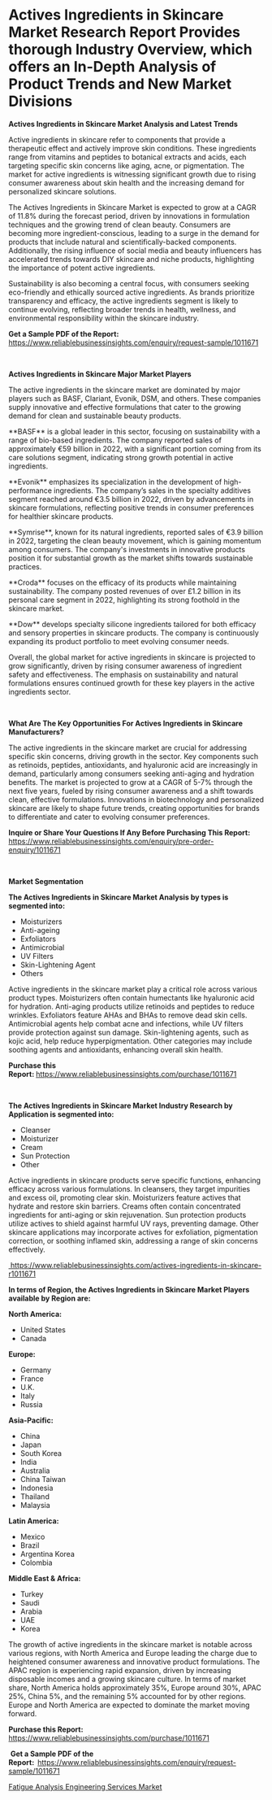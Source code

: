<p><h1>Actives Ingredients in Skincare Market Research Report Provides thorough Industry Overview, which offers an In-Depth Analysis of Product Trends and New Market Divisions</h1></p><p><strong>Actives Ingredients in Skincare Market Analysis and Latest Trends</strong></p>
<p><p>Active ingredients in skincare refer to components that provide a therapeutic effect and actively improve skin conditions. These ingredients range from vitamins and peptides to botanical extracts and acids, each targeting specific skin concerns like aging, acne, or pigmentation. The market for active ingredients is witnessing significant growth due to rising consumer awareness about skin health and the increasing demand for personalized skincare solutions.</p><p>The Actives Ingredients in Skincare Market is expected to grow at a CAGR of 11.8% during the forecast period, driven by innovations in formulation techniques and the growing trend of clean beauty. Consumers are becoming more ingredient-conscious, leading to a surge in the demand for products that include natural and scientifically-backed components. Additionally, the rising influence of social media and beauty influencers has accelerated trends towards DIY skincare and niche products, highlighting the importance of potent active ingredients.</p><p>Sustainability is also becoming a central focus, with consumers seeking eco-friendly and ethically sourced active ingredients. As brands prioritize transparency and efficacy, the active ingredients segment is likely to continue evolving, reflecting broader trends in health, wellness, and environmental responsibility within the skincare industry.</p></p>
<p><strong>Get a Sample PDF of the Report:&nbsp;</strong> <a href="https://www.reliablebusinessinsights.com/enquiry/request-sample/1011671?utm_campaign=3043&utm_medium=2&utm_source=Github&utm_content=ia&utm_term=08032025&utm_id=actives-ingredients-in-skincare">https://www.reliablebusinessinsights.com/enquiry/request-sample/1011671</a></p>
<p>&nbsp;</p>
<p><strong>Actives Ingredients in Skincare Major Market Players</strong></p>
<p><p>The active ingredients in the skincare market are dominated by major players such as BASF, Clariant, Evonik, DSM, and others. These companies supply innovative and effective formulations that cater to the growing demand for clean and sustainable beauty products.</p><p>**BASF** is a global leader in this sector, focusing on sustainability with a range of bio-based ingredients. The company reported sales of approximately €59 billion in 2022, with a significant portion coming from its care solutions segment, indicating strong growth potential in active ingredients.</p><p>**Evonik** emphasizes its specialization in the development of high-performance ingredients. The company’s sales in the specialty additives segment reached around €3.5 billion in 2022, driven by advancements in skincare formulations, reflecting positive trends in consumer preferences for healthier skincare products.</p><p>**Symrise**, known for its natural ingredients, reported sales of €3.9 billion in 2022, targeting the clean beauty movement, which is gaining momentum among consumers. The company's investments in innovative products position it for substantial growth as the market shifts towards sustainable practices.</p><p>**Croda** focuses on the efficacy of its products while maintaining sustainability. The company posted revenues of over £1.2 billion in its personal care segment in 2022, highlighting its strong foothold in the skincare market.</p><p>**Dow** develops specialty silicone ingredients tailored for both efficacy and sensory properties in skincare products. The company is continuously expanding its product portfolio to meet evolving consumer needs.</p><p>Overall, the global market for active ingredients in skincare is projected to grow significantly, driven by rising consumer awareness of ingredient safety and effectiveness. The emphasis on sustainability and natural formulations ensures continued growth for these key players in the active ingredients sector.</p></p>
<p>&nbsp;</p>
<p><strong>What Are The Key Opportunities For Actives Ingredients in Skincare Manufacturers?</strong></p>
<p><p>The active ingredients in the skincare market are crucial for addressing specific skin concerns, driving growth in the sector. Key components such as retinoids, peptides, antioxidants, and hyaluronic acid are increasingly in demand, particularly among consumers seeking anti-aging and hydration benefits. The market is projected to grow at a CAGR of 5-7% through the next five years, fueled by rising consumer awareness and a shift towards clean, effective formulations. Innovations in biotechnology and personalized skincare are likely to shape future trends, creating opportunities for brands to differentiate and cater to evolving consumer preferences.</p></p>
<p><strong>Inquire or Share Your Questions If Any Before Purchasing This Report:</strong> <a href="https://www.reliablebusinessinsights.com/enquiry/pre-order-enquiry/1011671?utm_campaign=3043&utm_medium=2&utm_source=Github&utm_content=ia&utm_term=08032025&utm_id=actives-ingredients-in-skincare">https://www.reliablebusinessinsights.com/enquiry/pre-order-enquiry/1011671</a></p>
<p>&nbsp;</p>
<p><strong>Market Segmentation</strong></p>
<p><strong>The Actives Ingredients in Skincare Market Analysis by types is segmented into:</strong></p>
<p><ul><li>Moisturizers</li><li>Anti-ageing</li><li>Exfoliators</li><li>Antimicrobial</li><li>UV Filters</li><li>Skin-Lightening Agent</li><li>Others</li></ul></p>
<p><p>Active ingredients in the skincare market play a critical role across various product types. Moisturizers often contain humectants like hyaluronic acid for hydration. Anti-aging products utilize retinoids and peptides to reduce wrinkles. Exfoliators feature AHAs and BHAs to remove dead skin cells. Antimicrobial agents help combat acne and infections, while UV filters provide protection against sun damage. Skin-lightening agents, such as kojic acid, help reduce hyperpigmentation. Other categories may include soothing agents and antioxidants, enhancing overall skin health.</p></p>
<p><strong>Purchase this Report:&nbsp;</strong><a href="https://www.reliablebusinessinsights.com/purchase/1011671?utm_campaign=3043&utm_medium=2&utm_source=Github&utm_content=ia&utm_term=08032025&utm_id=actives-ingredients-in-skincare">https://www.reliablebusinessinsights.com/purchase/1011671</a></p>
<p>&nbsp;</p>
<p><strong>The Actives Ingredients in Skincare Market Industry Research by Application is segmented into:</strong></p>
<p><ul><li>Cleanser</li><li>Moisturizer</li><li>Cream</li><li>Sun Protection</li><li>Other</li></ul></p>
<p><p>Active ingredients in skincare products serve specific functions, enhancing efficacy across various formulations. In cleansers, they target impurities and excess oil, promoting clear skin. Moisturizers feature actives that hydrate and restore skin barriers. Creams often contain concentrated ingredients for anti-aging or skin rejuvenation. Sun protection products utilize actives to shield against harmful UV rays, preventing damage. Other skincare applications may incorporate actives for exfoliation, pigmentation correction, or soothing inflamed skin, addressing a range of skin concerns effectively.</p></p>
<p><a href="https://www.reliablebusinessinsights.com/actives-ingredients-in-skincare-r1011671?utm_campaign=3043&utm_medium=2&utm_source=Github&utm_content=ia&utm_term=08032025&utm_id=actives-ingredients-in-skincare">&nbsp;https://www.reliablebusinessinsights.com/actives-ingredients-in-skincare-r1011671</a></p>
<p><strong>In terms of Region, the Actives Ingredients in Skincare Market Players available by Region are:</strong></p>
<p>
    <p> <strong> North America: </strong>
        <ul>
            <li>United States</li>
            <li>Canada</li>
        </ul>
        </p> 
    <p> <strong> Europe: </strong>
        <ul>
            <li>Germany</li>
            <li>France</li>
            <li>U.K.</li>
            <li>Italy</li>
            <li>Russia</li>
        </ul>
        </p> 
    <p> <strong> Asia-Pacific: </strong>
        <ul>
            <li>China</li>
            <li>Japan</li>
            <li>South Korea</li>
            <li>India</li>
            <li>Australia</li>
            <li>China Taiwan</li>
            <li>Indonesia</li>
            <li>Thailand</li>
            <li>Malaysia</li>
        </ul>
        </p> 
    <p> <strong> Latin America: </strong>
        <ul>
            <li>Mexico</li>
            <li>Brazil</li>
            <li>Argentina Korea</li>
            <li>Colombia</li>
        </ul>
        </p> 
    <p> <strong> Middle East & Africa: </strong>
        <ul>
            <li>Turkey</li>
            <li>Saudi</li>
            <li>Arabia</li>
            <li>UAE</li>
            <li>Korea</li>
        </ul>
    </p>
    </p>
<p><p>The growth of active ingredients in the skincare market is notable across various regions, with North America and Europe leading the charge due to heightened consumer awareness and innovative product formulations. The APAC region is experiencing rapid expansion, driven by increasing disposable incomes and a growing skincare culture. In terms of market share, North America holds approximately 35%, Europe around 30%, APAC 25%, China 5%, and the remaining 5% accounted for by other regions. Europe and North America are expected to dominate the market moving forward.</p></p>
<p><strong>Purchase this Report: </strong><a href="https://www.reliablebusinessinsights.com/purchase/1011671?utm_campaign=3043&utm_medium=2&utm_source=Github&utm_content=ia&utm_term=08032025&utm_id=actives-ingredients-in-skincare">https://www.reliablebusinessinsights.com/purchase/1011671</a></p>
<p>&nbsp;<strong>Get a Sample PDF of the Report:&nbsp;&nbsp;</strong><a href="https://www.reliablebusinessinsights.com/enquiry/request-sample/1011671?utm_campaign=3043&utm_medium=2&utm_source=Github&utm_content=ia&utm_term=08032025&utm_id=actives-ingredients-in-skincare">https://www.reliablebusinessinsights.com/enquiry/request-sample/1011671</a></p>
<p><strong></strong></p>
<p><p><a href="https://github.com/zitanebeibit9/Market-Research-Report-List-1/blob/main/fatigue-analysis-engineering-services-market.md?utm_campaign=3043&utm_medium=2&utm_source=Github&utm_content=ia&utm_term=08032025&utm_id=actives-ingredients-in-skincare">Fatigue Analysis Engineering Services Market</a></p></p>